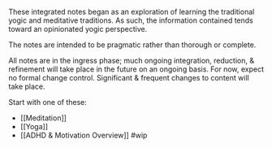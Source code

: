 These integrated notes began as an exploration of learning the traditional yogic and meditative traditions.
	As such, the information contained tends toward an opinionated yogic perspective.

The notes are intended to be pragmatic rather than thorough or complete.

All notes are in the ingress phase; much ongoing integration, reduction, & refinement will take place in the future on an ongoing basis.
	For now, expect no formal change control. Significant & frequent changes to content will take place.

Start with one of these:
- [[Meditation]]
- [[Yoga]]
- [[ADHD & Motivation Overview]] #wip